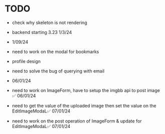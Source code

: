 # TODO
- check why skeleton is not rendering
- backend starting 3.23 1/3/24
- 1/09/24
- need to work on the modal for bookmarks
- profile design
- need to solve the bug of querying with email









- 06/01/24
- need to work on ImageForm, have to setup the imgbb api to post image ✅ 06/01/24
- need to get the value of the uploaded image then set the value on the EditImageModaL✅ 07/01/24
- need to work on the post operation of ImageForm & update for EditImageModaL✅ 07/01/24